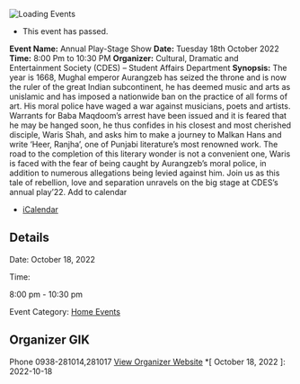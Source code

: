 ![Loading Events](https://giki.edu.pk/event/annual-play-stage-show/)
  * This event has passed.


**Event Name:** Annual Play-Stage Show
**Date:** Tuesday 18th October 2022
**Time:** 8:00 Pm to 10:30 PM
**Organizer:** Cultural, Dramatic and Entertainment Society (CDES) – Student Affairs Department
**Synopsis:**
The year is 1668, Mughal emperor Aurangzeb has seized the throne and is now the ruler of the great Indian subcontinent, he has deemed music and arts as unislamic and has imposed a nationwide ban on the practice of all forms of art. His moral police have waged a war against musicians, poets and artists. Warrants for Baba Maqdoom’s arrest have been issued and it is feared that he may be hanged soon, he thus confides in his closest and most cherished disciple, Waris Shah, and asks him to make a journey to Malkan Hans and write ‘Heer, Ranjha’, one of Punjabi literature’s most renowned work. The road to the completion of this literary wonder is not a convenient one, Waris is faced with the fear of being caught by Aurangzeb’s moral police, in addition to numerous allegations being levied against him. Join us as this tale of rebellion, love and separation unravels on the big stage at CDES’s annual play’22.
Add to calendar 
  * [ iCalendar ](webcal://giki.edu.pk/event/annual-play-stage-show/?ical=1)


##  Details  

Date: 
     October 18, 2022  

Time: 
    
8:00 pm - 10:30 pm  

Event Category:
    [Home Events](https://giki.edu.pk/events/category/home_events/)
## Organizer      GIK  

Phone 
     0938-281014,281017       [View Organizer Website](https://www.giki.edu.pk)
  *[ October 18, 2022 ]: 2022-10-18
